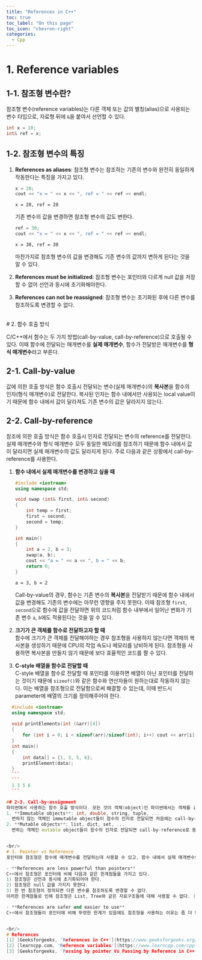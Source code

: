 ```yaml
---
title: "References in C++"
toc: true
toc_label: "On this page"
toc_icon: "chevron-right"
categories:
  - Cpp
---
```


# 1. Reference variables
## 1-1. 참조형 변수란?
참조형 변수(reference variables)는 다른 객체 또는 값의 별칭(alias)으로 사용되는 변수 타입으로, 자료형 뒤에 `&`을 붙여서 선언할 수 있다.
```cpp
int x = 10;
int& ref = x;
```

## 1-2. 참조형 변수의 특징
1. **References as aliases**: 참조형 변수는 참조하는 기존의 변수와 완전히 동일하게 작동한다는 특징을 가지고 있다.
	```cpp
	x = 20;
	cout << "x = " << x << ", ref = " << ref << endl;
	```
	```
	x = 20, ref = 20
	```
	기존 변수의 값을 변경하면 참조형 변수의 값도 변한다.
	```cpp
	ref = 30;
	cout << "x = " << x << ", ref = " << ref << endl;
	```
	```
	x = 30, ref = 30
	```
	마찬가지로 참조형 변수의 값을 변경해도 기존 변수의 값까지 변하게 된다는 것을 알 수 있다.

2. **References must be initialized**: 참조형 변수는 포인터와 다르게 null 값을 저장할 수 없어 선언과 동시에 초기화해야한다.
3. **References can not be reassigned**: 참조형 변수는 초기화된 후에 다른 변수를 참조하도록 변경할 수 없다. 


<br/>
# 2. 함수 호출 방식

C/C++에서 함수는 두 가지 방법(call-by-value, call-by-reference)으로 호출될 수 있다. 이때 함수에 전달되는 매개변수를 **실제 매개변수**, 함수가 전달받은 매개변수를 **형식 매개변수**라고 부른다.

## 2-1. Call-by-value
값에 의한 호출 방식은 함수 호출시 전달되는 변수(실제 매개변수)의 **복사본**을 함수의 인자(형식 매개변수)로 전달한다. 복사된 인자는 함수 내에서만 사용되는 local value이기 때문에 함수 내에서 값이 달라져도 기존 변수의 값은 달라지지 않는다.

## 2-2. Call-by-reference
참조에 의한 호출 방식은 함수 호출시 인자로 전달되는 변수의 reference를 전달한다. 실제 매개변수와 형식 매개변수 모두 동일한 메모리를 참조하기 때문에 함수 내에서 값이 달라지면 실제 매개변수의 값도 달라지게 된다.
주로 다음과 같은 상황에서 call-by-reference를 사용한다.
1. **함수 내에서 실제 매개변수를 변경하고 싶을 때**
	```cpp
	#include <iostream>
	using namespace std;
	
	void swap (int& first, int& second)
	{
	    int temp = first;
	    first = second;
	    second = temp;
	}
	
	int main()
	{
	    int a = 2, b = 3;
	    swap(a, b);
	    cout << "a = " << a << ", b = " << b;
	    return 0;
	}
	```
	```
	a = 3, b = 2
	```
	Call-by-value의 경우, 함수는 기존 변수의 **복사본**을 전달받기 때문에 함수 내에서 값을 변경해도 기존의 변수에는 아무런 영향을 주지 못한다. 이때 참조형 `first`, `second`으로 함수에 값을 전달하면 위의 코드처럼 함수 내부에서 일어난 변화가 기존 변수 `a`, `b`에도 적용된다는 것을 알 수 있다.

2. **크기가 큰 객체를 함수로 전달하고자 할 때**  
	함수에 크기가 큰 객체를 전달해야하는 경우 참조형을 사용하지 않는다면 객체의 복사본을 생성하기 때문에 CPU의 작업 속도나 메모리를 낭비하게 된다. 참조형을 사용하면 복사본을 만들지 않기 때문에 보다 효율적인 코드를 짤 수 있다.

3. **C-style 배열을 함수로 전달할 때**  
	C-style 배열을 함수로 전달할 때 포인터를 이용하면 배열이 아닌 포인터를 전달하는 것이기 때문에 `sizeof()`와 같은 함수와 연산자들이 원하는대로 작동하지 않는다. 이는 배열을 참조형으로 전달함으로써 해결할 수 있는데, 이때 반드시 parameter에 배열의 크기를 정의해주어야 한다.
  ```cpp
	#include <iostream>
	using namespace std;
	
	void printElements(int (&arr)[4])
	{
	    for (int i = 0; i < sizeof(arr)/sizeof(int); i++) cout << arr[i] 	<< " ";
	}
	int main()
	{
	    int data[] = {1, 3, 5, 6};
	    printElement(data);
	}
	```
	```
	1 3 5 6
	```

## 2-3. Call-by-assignment
파이썬에서 사용하는 함수 호출 방식이다. 모든 것이 객체(object)인 파이썬에서는 객체를 immutable object와 mutable object로 구분하는데, call-by-assignment는 이에 따라 호출 방식을 달리한다.
1. **Immutable objects**: int, double, string, tuple, ...  
	변하지 않는 객체인 immutable object들이 함수의 인자로 전달되면 처음에는 call-by-reference로 호출하지만, 값이 변경되면 call-by-value로 동작하여 실제 매개변수가 달리지지 않는다.
2. **Mutable objects**: list, dict, set, ...  
	변하는 객체인 mutable object들이 함수의 인자로 전달되면 call-by-reference로 동작하여 실제 매개변수가 달라질 수 있다.


<br/>
# 3. Pointer vs Reference
포인터와 참조형은 함수에 매개변수를 전달하는데 사용할 수 있고, 함수 내에서 실제 매개변수의 값을 변경할 수 있도록 해준다. 또, 데이터의 복사본을 전달하는 것이 아닌 실제 매개변수와 동일한 메모리에서 작업할 수 있도록 해주기 때문에 크기가 큰 객체들을 복사함으로써 발생하는 메모리 낭비를 방지한다. 그렇다면 포인터와 참조형은 어떤 차이를 가지고 있을까?

- **References are less powerful than pointers**
  C++에서 참조형은 포인터에 비해 다음과 같은 한계점들을 가지고 있다.
  1) 참조형은 선언과 동시에 초기화되어야 한다.
  2) 참조형은 null 값을 가지지 못한다.
  3) 한 번 참조형이 정의되면 다른 변수를 참조하도록 변경할 수 없다.
  이러한 한계점들로 인해 참조형은 List, Tree와 같은 자료구조들에 대해 사용할 수 없다. (Java의 경우에는 참조형이 위와 같은 한계가 없기 때문에 포인터가 필요하지 않는다고 한다.)

- **References are safer and easier to use**
  C++에서 참조형들이 포인터에 비해 뚜렷한 한계가 있음에도 참조형을 사용하는 이유는 좀 더 안전하고, 사용하기 쉽기 때문이다. 참조형은 선언과 동시에 초기화되어야하기 때문에 포인터와 달리 허용되지 않은 위치를 참조하는 일이 없다. 또, 참조형들은 다른 연산자 없이 그 자체로 변수의 값에 접근하고 수정할 수 있다. 선언할 때 자료형 뒤에 `&`만 붙여주면 된다. Member에 접근하는 방법도 포인터는 arrow operator `->`를 사용해야 하지만 참조형은 dot operator `.`로 접근할 수 있다.


<br/>
# References
[1] [Geeksforgeeks, 'References in C++'](https://www.geeksforgeeks.org/references-in-c/)
[2] [learncpp.com, 'Reference variables'](https://www.learncpp.com/cpp-tutorial/references/)
[3] [Geeksforgeeks, 'Passing by pointer Vs Passing by Reference in C++'](https://www.geeksforgeeks.org/passing-by-pointer-vs-passing-by-reference-in-c/)
